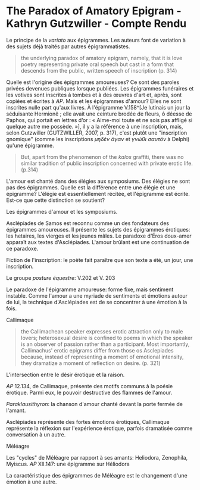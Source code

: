 # The Paradox of Amatory Epigram - Kathryn Gutzwiller - Compte Rendu

Le principe de la *variato* aux épigrammes. Les auteurs font de variation à des sujets déjà traités par autres épigrammatistes.

> the underlying paradox of amatory epigram, namely, that it is love poetry representing private oral speech but cast in a form that descends from the public, written speech of inscription (p. 314)

Quelle est l'origine des épigrammes amoureuses? Ce sont des paroles privées devenues publiques lorsque publiées. Les épigrammes funéraires et les votives sont inscrites à tombes et à des œuvres d'art et, après, sont copiées et écrites à *AP*. Mais et les épigrammes d'amour? Elles ne sont inscrites nulle part qu'aux livres. À l'épigramme V.158^[Je lutinais un jour la séduisante Hermionê ; elle avait une ceinture brodée de fleurs, ô déesse de Paphos, qui portait en lettres d’or : « Aime-moi toute et ne sois pas affligé si quelque autre me possède. »], il y a la référence à une inscription, mais, selon Gutzwiller (GUTZWILLER, 2007, p. 317), c'est plutôt une "inscription gnomique" (comme les inscriptions *μηδέν άγαν* et *γνώθι σαυτόν* à Delphi) qu'une épigramme.  

> But, apart from the phenomenon of the *kalos* graffiti, there was no similar tradition of public inscription concerned with private erotic life. (p.314)

L'amour est chanté dans des élégies aux symposiums. Des élégies ne sont pas des épigrammes. Quelle est la différence entre une élégie et une épigramme? L'élégie est essentiellement récitée, et l'épigramme est écrite. Est-ce que cette distinction se soutient?

Les épigrammes d'amour et les symposiums.

Asclépiades de Samos est reconnu comme un des fondateurs des épigrammes amoureuses. Il présente les sujets des épigrammes érotiques: les hetaires, les vierges et les jeunes mâles. Le paradoxe d'Éros doux-amer apparaît aux textes d'Asclépiades. L'amour brûlant est une continuation de ce paradoxe.

Fiction de l'inscription: le poète fait paraître que son texte a été, un jour, une inscription.

Le groupe *posture équestre*: V.202 et V. 203

Le paradoxe de l'épigramme amoureuse: forme fixe, mais sentiment instable. Comme l'amour a une myriade de sentiments et émotions autour de lui, la technique d'Asclépiades est de se concentrer à une émotion à la fois.

Callimaque

> the Callimachean speaker expresses erotic attraction only to male lovers; heterosexual desire is confined to poems in which the speaker is an observer of passion rather than a participant. Most importantly, Callimachus' erotic epigrams differ from those os Asclepiades because, instead of representing a moment of emotional intensity, they dramatize a moment of reflection on desire. (p. 321)

L'intersection entre le désir érotique et la raison.

*AP* 12.134, de Callimaque, présente des motifs communs à la poésie érotique. Parmi eux, le pouvoir destructive des flammes de l'amour.

*Paraklausithyron*: la chanson d'amour chanté devant la porte fermée de l'amant.

Asclépiades représente des fortes émotions érotiques, Callimaque représente la réflexion sur l'expérience érotique, parfois dramatisée comme conversation à un autre.

Méléagre

Les "cycles" de Méléagre par rapport à ses amants: Heliodora, Zenophila, Myiscus.
*AP* XII.147: une épigramme sur Héliodora

La caractéristique des épigrammes de Méléagre est le changement d'une émotion à une autre. 
